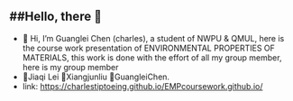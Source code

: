 ##Hello, there 👋
- 
- 👋 Hi, I’m Guanglei Chen (charles), a student of NWPU & QMUL, here is the course work presentation of ENVIRONMENTAL PROPERTIES OF MATERIALS, this work 
is done with the effort of all my group member, here is my group member
- 👀Jiaqi Lei 👀Xiangjunliu 👀GuangleiChen.
- link: https://charlestiptoeing.github.io/EMPcoursework.github.io/

